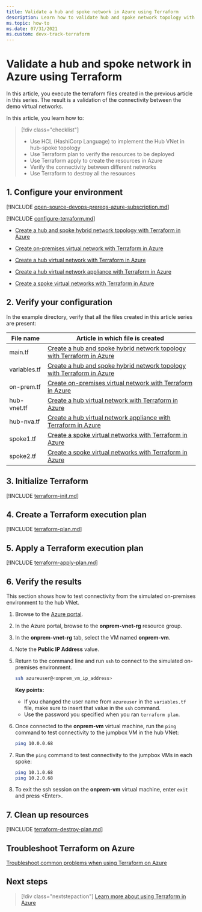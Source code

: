 ```yaml
---
title: Validate a hub and spoke network in Azure using Terraform
description: Learn how to validate hub and spoke network topology with all virtual networks connected to one another.
ms.topic: how-to
ms.date: 07/31/2021
ms.custom: devx-track-terraform
---
```


# Validate a hub and spoke network in Azure using Terraform

In this article, you execute the terraform files created in the previous article in this series. The result is a validation of the connectivity between the demo virtual networks.

In this article, you learn how to:

> [!div class="checklist"]
> * Use HCL (HashiCorp Language) to implement the Hub VNet in hub-spoke topology
> * Use Terraform plan to verify the resources to be deployed
> * Use Terraform apply to create the resources in Azure
> * Verify the connectivity between different networks
> * Use Terraform to destroy all the resources

## 1. Configure your environment

[!INCLUDE [open-source-devops-prereqs-azure-subscription.md](../includes/open-source-devops-prereqs-azure-subscription.md)]

[!INCLUDE [configure-terraform.md](includes/configure-terraform.md)]

- [Create a hub and spoke hybrid network topology with Terraform in Azure](./hub-spoke-introduction.md)

- [Create on-premises virtual network with Terraform in Azure](./hub-spoke-on-prem.md)

- [Create a hub virtual network with Terraform in Azure](./hub-spoke-hub-network.md)

- [Create a hub virtual network appliance with Terraform in Azure](./hub-spoke-hub-nva.md)

- [Create a spoke virtual networks with Terraform in Azure](./hub-spoke-spoke-network.md)

## 2. Verify your configuration

In the example directory, verify that all the files created in this article series are present:

| File name | Article in which file is created |
| - | - |
| main.tf | [Create a hub and spoke hybrid network topology with Terraform in Azure](./hub-spoke-introduction.md) |
| variables.tf | [Create a hub and spoke hybrid network topology with Terraform in Azure](./hub-spoke-introduction.md) |
| on-prem.tf | [Create on-premises virtual network with Terraform in Azure](./hub-spoke-on-prem.md) |
| hub-vnet.tf | [Create a hub virtual network with Terraform in Azure](./hub-spoke-hub-network.md) |
| hub-nva.tf | [Create a hub virtual network appliance with Terraform in Azure](./hub-spoke-hub-nva.md) |
| spoke1.tf | [Create a spoke virtual networks with Terraform in Azure](./hub-spoke-spoke-network.md) |
| spoke2.tf | [Create a spoke virtual networks with Terraform in Azure](./hub-spoke-spoke-network.md) |

## 3. Initialize Terraform

[!INCLUDE [terraform-init.md](includes/terraform-init.md)]

## 4. Create a Terraform execution plan

[!INCLUDE [terraform-plan.md](includes/terraform-plan.md)]

## 5. Apply a Terraform execution plan

[!INCLUDE [terraform-apply-plan.md](includes/terraform-apply-plan.md)]

## 6. Verify the results

This section shows how to test connectivity from the simulated on-premises environment to the hub VNet.

1. Browse to the [Azure portal](https://portal.azure.com).

1. In the Azure portal, browse to the **onprem-vnet-rg** resource group.

1. In the **onprem-vnet-rg** tab, select the VM named **onprem-vm**.

1. Note the **Public IP Address** value.

1. Return to the command line and run `ssh` to connect to the simulated on-premises environment.

   ```bash
   ssh azureuser@<onprem_vm_ip_address>
   ```

    **Key points:**

    - If you changed the user name from `azureuser` in the `variables.tf` file, make sure to insert that value in the `ssh` command.
    - Use the password you specified when you ran `terraform plan`.

1. Once connected to the **onprem-vm** virtual machine, run the `ping` command to test connectivity to the jumpbox VM in the hub VNet:

   ```bash
   ping 10.0.0.68
   ```

1. Run the `ping` command to test connectivity to the jumpbox VMs in each spoke:

   ```bash
   ping 10.1.0.68
   ping 10.2.0.68
   ```

1. To exit the ssh session on the **onprem-vm** virtual machine, enter `exit` and press &lt;Enter>.

## 7. Clean up resources

[!INCLUDE [terraform-destroy-plan.md](includes/terraform-destroy-plan.md)]

## Troubleshoot Terraform on Azure

[Troubleshoot common problems when using Terraform on Azure](troubleshoot.md)

## Next steps

> [!div class="nextstepaction"] 
> [Learn more about using Terraform in Azure](/azure/terraform)
